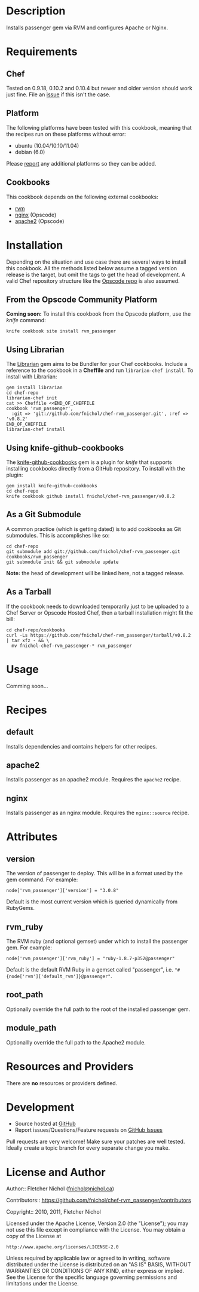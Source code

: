 # Description

Installs passenger gem via RVM and configures Apache or Nginx.

# Requirements

## Chef

Tested on 0.9.18, 0.10.2 and 0.10.4 but newer and older version should work
just fine. File an [issue][issues] if this isn't the case.

## Platform

The following platforms have been tested with this cookbook, meaning that
the recipes run on these platforms without error:

* ubuntu (10.04/10.10/11.04)
* debian (6.0)

Please [report][issues] any additional platforms so they can be added.

## Cookbooks

This cookbook depends on the following external cookbooks:

* [rvm][rvm_cb]
* [nginx][nginx_cb] (Opscode)
* [apache2][apache2_cb] (Opscode)

# Installation

Depending on the situation and use case there are several ways to install
this cookbook. All the methods listed below assume a tagged version release
is the target, but omit the tags to get the head of development. A valid
Chef repository structure like the [Opscode repo][chef_repo] is also assumed.

## From the Opscode Community Platform

**Coming soon:** To install this cookbook from the Opscode platform, use the *knife* command:

    knife cookbook site install rvm_passenger

## Using Librarian

The [Librarian][librarian] gem aims to be Bundler for your Chef cookbooks.
Include a reference to the cookbook in a **Cheffile** and run
`librarian-chef install`. To install with Librarian:

    gem install librarian
    cd chef-repo
    librarian-chef init
    cat >> Cheffile <<END_OF_CHEFFILE
    cookbook 'rvm_passenger',
      :git => 'git://github.com/fnichol/chef-rvm_passenger.git', :ref => 'v0.8.2'
    END_OF_CHEFFILE
    librarian-chef install

## Using knife-github-cookbooks

The [knife-github-cookbooks][kgc] gem is a plugin for *knife* that supports
installing cookbooks directly from a GitHub repository. To install with the
plugin:

    gem install knife-github-cookbooks
    cd chef-repo
    knife cookbook github install fnichol/chef-rvm_passenger/v0.8.2

## As a Git Submodule

A common practice (which is getting dated) is to add cookbooks as Git
submodules. This is accomplishes like so:

    cd chef-repo
    git submodule add git://github.com/fnichol/chef-rvm_passenger.git cookbooks/rvm_passenger
    git submodule init && git submodule update

**Note:** the head of development will be linked here, not a tagged release.

## As a Tarball

If the cookbook needs to downloaded temporarily just to be uploaded to a Chef
Server or Opscode Hosted Chef, then a tarball installation might fit the bill:

    cd chef-repo/cookbooks
    curl -Ls https://github.com/fnichol/chef-rvm_passenger/tarball/v0.8.2 | tar xfz - && \
      mv fnichol-chef-rvm_passenger-* rvm_passenger

# Usage

Comming soon...

# Recipes

## default

Installs dependencies and contains helpers for other recipes.

## apache2

Installs passenger as an apache2 module. Requires the `apache2` recipe.

## nginx

Installs passenger as an nginx module. Requires the `nginx::source` recipe.

# Attributes

## version

The version of passenger to deploy. This will be in a format used by the gem
command. For example:

    node['rvm_passenger']['version'] = "3.0.8"

Default is the most current version which is queried dynamically from RubyGems.

## rvm_ruby

The RVM ruby (and optional gemset) under which to install the passenger gem.
For example:

    node['rvm_passenger']['rvm_ruby'] = "ruby-1.8.7-p352@passenger"

Default is the default RVM Ruby in a gemset called "passenger", i.e.
`"#{node['rvm']['default_rvm']}@passenger"`.

## root_path

Optionally override the full path to the root of the installed passenger gem.

## module_path

Optionallly override the full path to the Apache2 module.

# Resources and Providers

There are **no** resources or providers defined.

# Development

* Source hosted at [GitHub][repo]
* Report issues/Questions/Feature requests on [GitHub Issues][issues]

Pull requests are very welcome! Make sure your patches are well tested.
Ideally create a topic branch for every separate change you make.

# License and Author

Author:: Fletcher Nichol (<fnichol@nichol.ca>)

Contributors:: https://github.com/fnichol/chef-rvm_passenger/contributors

Copyright:: 2010, 2011, Fletcher Nichol

Licensed under the Apache License, Version 2.0 (the "License");
you may not use this file except in compliance with the License.
You may obtain a copy of the License at

    http://www.apache.org/licenses/LICENSE-2.0

Unless required by applicable law or agreed to in writing, software
distributed under the License is distributed on an "AS IS" BASIS,
WITHOUT WARRANTIES OR CONDITIONS OF ANY KIND, either express or implied.
See the License for the specific language governing permissions and
limitations under the License.

[apache2_cb]:   http://community.opscode.com/cookbooks/apache2
[chef_repo]:    https://github.com/opscode/chef-repo
[kgc]:          https://github.com/websterclay/knife-github-cookbooks#readme
[librarian]:    https://github.com/applicationsonline/librarian#readme
[nginx_cb]:     http://community.opscode.com/cookbooks/nginx
[rvm_cb]:       https://github.com/fnichol/chef-rvm

[repo]:         https://github.com/fnichol/chef-rvm_passenger
[issues]:       https://github.com/fnichol/chef-rvm_passenger/issues
